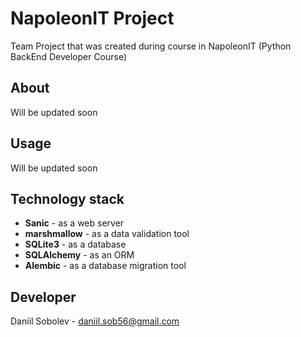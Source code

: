 # NapoleonIT Project

Team Project that was created during course in NapoleonIT (Python BackEnd Developer Course)

## About

Will be updated soon

## Usage

Will be updated soon

## Technology stack

- **Sanic** - as a web server
- **marshmallow** - as a data validation tool
- **SQLite3** - as a database
- **SQLAlchemy** - as an ORM
- **Alembic** - as a database migration tool

## Developer
Daniil Sobolev - daniil.sob56@gmail.com 
